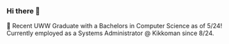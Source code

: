 ### Hi there 👋

<!--
**J-MaFf/J-MaFf** is a ✨ _special_ ✨ repository because its `README.md` (this file) appears on your GitHub profile.

Here are some ideas to get you started:

- 🔭 I’m currently working on ...
- 👯 I’m looking to collaborate on ...
- 💬 Ask me about ...
- 📫 How to reach me: ...
- ⚡ Fun fact: ...
-->
🌱 Recent UWW Graduate with a Bachelors in Computer Science as of 5/24!
Currently employed as a Systems Administrator @ Kikkoman since 8/24.

